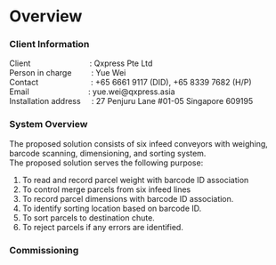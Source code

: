 <h1 id="wiki-mht-page-title-3">Overview</h1>
<h3 id="wiki-mht-section-title-4">Client Information</h3>
<p id="wiki-mht-section-content-4"><div itemprop="copy-paste-block">
<div style="font-size:14px;"><span style="font-size:inherit;"><span><span><span>Client                           : Qxpress Pte Ltd</span></span></span></span></div>

<div style="font-size:14px;"><span style="font-size:inherit;"><span><span><span>Person in charge         : Yue Wei</span></span></span></span></div>

<div style="font-size:14px;"><span style="font-size:inherit;"><span><span><span>Contact                        : +65 6661 9117 (DID), +65 8339 7682 (H/P)</span></span></span></span></div>

<div style="font-size:14px;"><span style="font-size:inherit;"><span><span><span>Email                           : yue.wei@qxpress.asia</span></span></span></span></div>

<div style="font-size:14px;"><span style="font-size:inherit;"><span><span><span>Installation address     : 27 Penjuru Lane #01-05 Singapore 609195</span></span></span></span></div>
</div>
</p>
<h3 id="wiki-mht-section-title-5">System Overview</h3>
<p id="wiki-mht-section-content-5"><div class="copy-paste-block" itemprop="copy-paste-block">
<div style="font-size:14px;"><span style="font-size:inherit;"><span><span><span>The proposed solution consists of six infeed conveyors with weighing, barcode scanning, dimensioning, and sorting system.</span></span></span></span></div>

<div style="font-size:14px;"><span style="font-size:inherit;"><span><span><span>The proposed solution serves the following purpose:</span></span></span></span></div>

<ol style="font-size:14px;">
	<li>
	<div><span style="font-size:inherit;"><span><span><span>To read and record parcel weight with barcode ID association</span></span></span></span></div>
	</li>
	<li>
	<div><span style="font-size:inherit;"><span><span><span>To control merge parcels from six infeed lines</span></span></span></span></div>
	</li>
	<li>
	<div><span style="font-size:inherit;"><span><span><span>To record parcel dimensions with barcode ID association.</span></span></span></span></div>
	</li>
	<li>
	<div><span style="font-size:inherit;"><span><span><span>To identify sorting location based on barcode ID.</span></span></span></span></div>
	</li>
	<li>
	<div><span style="font-size:inherit;"><span><span><span>To sort parcels to destination chute.</span></span></span></span></div>
	</li>
	<li>
	<div><span style="font-size:inherit;"><span><span><span>To reject parcels if any errors are identified.</span></span></span></span></div>
	</li>
</ol>
</div>
</p>
<h3 id="wiki-mht-section-title-32">Commissioning</h3>
<p id="wiki-mht-section-content-32"></p>
</body></html>
